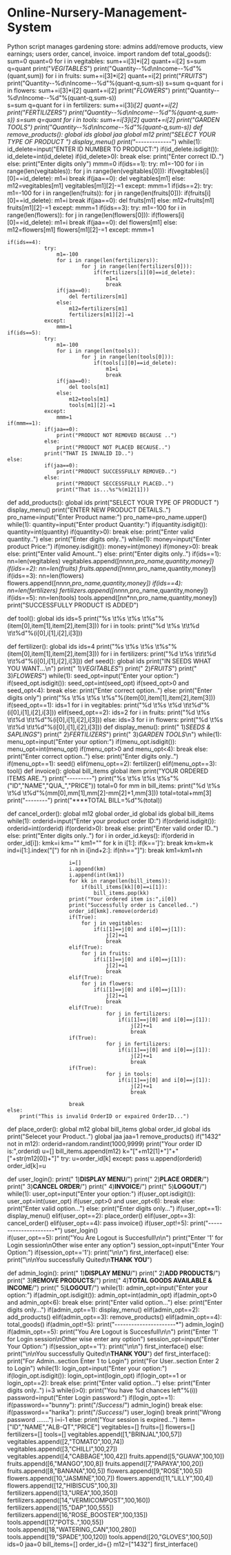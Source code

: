 # Online-Nursery-Management-System
Python script manages gardening store: admins add/remove products, view earnings; users order, cancel, invoice. 
import random
def total_goods():
	sum=0
	quant=0
	for i in vegitables:
		sum+=i[3]*i[2]
		quant+=i[2]
	s=sum
	q=quant
	print("*VEGITABLES*")
	print("Quantity--%d\nIncome--%d"%(quant,sum))
	for i in fruits:
		sum+=i[3]*i[2]
		quant+=i[2]
	print("*FRUITS*")
	print("Quantity--%d\nIncome--%d"%(quant-q,sum-s))
	s=sum
	q=quant
	for i in flowers:
		sum+=i[3]*i[2]
		quant+=i[2]
	print("*FLOWERS*")
	print("Quantity--%d\nIncome--%d"%(quant-q,sum-s))	
	s=sum
	q=quant
	for i in fertilizers:
			sum+=i[3]*i[2]
			quant+=i[2]
	print("*FERTILIZERS*")
	print("Quantity--%d\nIncome--%d"%(quant-q,sum-s))
	s=sum
	q=quant
	for i in tools:
			sum+=i[3]*i[2]
			quant+=i[2]
	print("*GARDEN TOOLS*")
	print("Quantity--%d\nIncome--%d"%(quant-q,sum-s))
def remove_products():
	global ids
	global jaa
	global m12
	print("SELECT YOUR TYPE OF PRODUCT ")
	display_menu()
	print("----------*--*-")
	while(1):
		id_delete=input("ENTER ID NUMBER TO  PRODUCT:")
		if(id_delete.isdigit()):
			id_delete=int(id_delete)
			if(id_delete>0):
				break
			else:
				print("Enter correct ID..")
		else:
			print("Enter digits only")
	mmm=0
	if(ids==1):
			try:
				m1=-100
				for i in range(len(vegitables)):
					for j in range(len(vegitables[0])):
							if(vegitables[i][0]==id_delete):
								m1=i
								break
				if(jaa==0):
					del vegitables[m1]
				else:
					m12=vegitables[m1]
					vegitables[m1][2]-=1
			except:
				mmm=1
	if(ids==2):
				try:
					m1=-100
					for i in range(len(fruits)):
							for j in range(len(fruits[0])):
								if(fruits[i][0]==id_delete):
									m1=i
									break
					if(jaa==0):
						del fruits[m1]
					else:
						m12=fruits[m1]
						fruits[m1][2]-=1
				except:
					mmm=1
	if(ids==3):
				try:
					m1=-100
					for i in range(len(flowers)):
							for j in range(len(flowers[0])):
								if(flowers[i][0]==id_delete):
									m1=i
									break
					if(jaa==0):
						del flowers[m1]
					else:
						m12=flowers[m1]
						flowers[m1][2]-=1
				except:
					mmm=1
					
	if(ids==4):
				try:
					m1=-100
					for i in range(len(fertilizers)):
							for j in range(len(fertilizers[0])):
								if(fertilizers[i][0]==id_delete):
									m1=i
									break
					if(jaa==0):
						del fertilizers[m1]
					else:
						m12=fertilizers[m1]
						fertilizers[m1][2]-=1
				except:
					mmm=1
	if(ids==5):
				try:
					m1=-100
					for i in range(len(tools)):
							for j in range(len(tools[0])):
								if(tools[i][0]==id_delete):
									m1=i
									break
					if(jaa==0):
						del tools[m1]
					else:
						m12=tools[m1]
						tools[m1][2]-=1
				except:
					mmm=1
	if(mmm==1):
				if(jaa==0):
					print("PRODUCT NOT REMOVED BECAUSE ..")
				else:
					print("PRODUCT NOT PLACED BECAUSE..")
				print("THAT IS INVALID ID..")
	else:
				if(jaa==0):
					print("PRODUCT SUCCESSFULLY REMOVED..")
				else:
					print("PRODUCT SECCESSFULLY PLACED..")
					print("That is...%s"%(m12[1]))
				
			
	
def add_products():
	global ids
	print("SELECT YOUR TYPE OF PRODUCT ")
	display_menu()
	print("ENTER NEW PRODUCT DETAILS..")
	pro_name=input("Enter Product name:")
	pro_name=pro_name.upper()
	while(1):
		quantity=input("Enter product Quantity:")
		if(quantity.isdigit()):
			quantity=int(quantity)
			if(quantity>0):
				break
			else:
				print("Enter valid quantity..")
		else:
			print("Enter digits only..")
	while(1):
		money=input("Enter product Price:")
		if(money.isdigit()):
			money=int(money)
			if(money>0):
				break
			else:
				print("Enter valid Amount..")
		else:
			print("Enter digits only..")
	if(ids==1):
		nn=len(vegitables)
		vegitables.append([nn*nn,pro_name,quantity,money])
	if(ids==2):
		nn=len(fruits)
		fruits.append([nn*nn,pro_name,quantity,money])
	if(ids==3):
		nn=len(flowers)
		flowers.append([nn*nn,pro_name,quantity,money])
	if(ids==4):
		nn=len(fertilizers)
		fertilizers.append([nn*nn,pro_name,quantity,money])
	if(ids==5):
		nn=len(tools)
		tools.append([nn*nn,pro_name,quantity,money])
	print("SUCCESSFULLY PRODUCT IS ADDED")
	
	
	
def tool():
	global ids
	ids=5
	print("%s   \t%s               \t%s  \t%s"%(item[0],item[1],item[2],item[3]))
	for i in tools:
			print("%d    \t%s   \t\t%d  \t\t%d"%(i[0],i[1],i[2],i[3]))
	
def fertilizer():
	global ids
	ids=4
	print("%s   \t%s               \t%s  \t%s"%(item[0],item[1],item[2],item[3]))
	for i in fertilizers:
			print("%d    \t%s   \t\t\t%d  \t\t%d"%(i[0],i[1],i[2],i[3]))
def seed():
	global ids
	print("IN SEEDS WHAT YOU WANT...\n")
	print("  1)*VEGITABLES*")
	print("  2)*FRUITS*")
	print("  3)*FLOWERS*")
	while(1):
		seed_opt=input("Enter your option:")
		if(seed_opt.isdigit()):
			seed_opt=int(seed_opt)
			if(seed_opt>0 and seed_opt<4):
				break
			else:
				print("Enter correct option..")
		else:
			print("Enter digits only")
	print("%s   \t%s               \t%s  \t%s"%(item[0],item[1],item[2],item[3]))
	if(seed_opt==1):
		ids=1
		for i in vegitables:
			print("%d    \t%s          \t%d  \t\t%d"%(i[0],i[1],i[2],i[3]))
	elif(seed_opt==2):
		ids=2
		for i in fruits:
			print("%d    \t%s     \t\t%d  \t\t%d"%(i[0],i[1],i[2],i[3]))
	else:
		ids=3
		for i in flowers:
			print("%d    \t%s     \t\t%d  \t\t%d"%(i[0],i[1],i[2],i[3]))
def display_menu():
	print("  1)*SEEDS & SAPLINGS*")
	print("  2)*FERTILIZERS*")
	print("  3)*GARDEN TOOLS*\n")
	while(1):
		menu_opt=input("Enter your option:")
		if(menu_opt.isdigit()):
			menu_opt=int(menu_opt)
			if(menu_opt>0 and menu_opt<4):
				break
			else:
				print("Enter correct option..")
		else:
			print("Enter digits only..")
	if(menu_opt==1):
		seed()
	elif(menu_opt==2):
		fertilizer()
	elif(menu_opt==3):
		tool()
def invoice():
	global bill_items
	global item
	print("YOUR ORDERED ITEMS ARE..")
	print("---------")
	print("%s \t%s          \t%s \t%s"%("ID","NAME","QUA_","PRICE"))
	total=0
	for mm in bill_items:
		print("%d \t%s          \t%d \t%d"%(mm[0],mm[1],mm[2]-mm[2]+1,mm[3]))
		total=total+mm[3]
	print("------*--*")
	print("****TOTAL BILL=%d"%(total))
	
		
def cancel_order():
	global m12
	global order_id
	global ids
	global bill_items
	while(1):
		orderid=input("Enter your product order ID:")
		if(orderid.isdigit()):
			orderid=int(orderid)
			if(orderid>0):
				break
			else:
				print("Enter valid order ID..")
		else:
			print("Enter digits only..")
	for i in order_id.keys():
					if(orderid in order_id[i]):
						kmk=i
						km=""
						km1=""
						for k in i[1:]:
							if(k==']'):
								break
							km=km+k
						ind=i[1:].index("[")
						for nh in i[ind+2:]:
										if(nh=="]"):
											break
										km1=km1+nh
					
								
						i=[]
						i.append(km)
						i.append(int(km1))
						for kk in range(len(bill_items)):
							if(bill_items[kk][0]==i[1]):
								bill_items.pop(kk)
						print("Your ordered item is:",i[0])
						print("Successfully order is Cancelled..")
						order_id[kmk].remove(orderid)
						if(True):
							for j in vegitables:
								if(i[1]==j[0] and i[0]==j[1]):
									j[2]+=1
									break
						elif(True):
							for j in fruits:
								if(i[1]==j[0] and i[0]==j[1]):
									j[2]+=1
									break
						elif(True):
							for j in flowers:
								if(i[1]==j[0] and i[0]==j[1]):
									j[2]+=1
									break
						elif(True):
									for j in fertilizers:
										if(i[1]==j[0] and i[0]==j[1]):
											j[2]+=1
											break
						if(True):
									for j in fertilizers:
										if(i[1]==j[0] and i[0]==j[1]):
											j[2]+=1
											break
						if(True):
									for j in tools:
										if(i[1]==j[0] and i[0]==j[1]):
											j[2]+=1
											break
									
						break
	else:
		print("This is invalid OrderID or expaired OrderID...")
		
def place_order():
	global m12
	global bill_items
	global order_id
	global ids
	print("Selecet your Product..")
	global jaa
	jaa=1
	remove_products()
	if("1432" not in m12):
		orderid=random.randint(1000,9999)
		print("Your order ID is:",orderid)
		u=[]
		bill_items.append(m12)
		k="["+m12[1]+"]"+"["+str(m12[0])+"]"
		try:
			u=order_id[k]
		except:
			pass
		u.append(orderid)
		order_id[k]=u
		
		
	
def user_login():
	print("   1)**DISPLAY MENU**/")
	print("   2)**PLACE ORDER**/")
	print("   3)**CANCEL ORDER**/")
	print("   4)**INVOICE**/")
	print("   5)**LOGOUT**/")
	while(1):
		user_opt=input("Enter your option:")
		if(user_opt.isdigit()):
			user_opt=int(user_opt)
			if(user_opt>0 and user_opt<6):
				break
			else:
				print("Enter valid option...")
		else:
			print("Enter digits only...")
	if(user_opt==1):
		display_menu()
	elif(user_opt==2):
		place_order()
	elif(user_opt==3):
		cancel_order()
	elif(user_opt==4):
		pass
		invoice()
	if(user_opt!=5):
		print("----------------------*")
		user_login()	
	if(user_opt==5):
		print("You Are Logout is Succesfull\n\n")
		print("Enter '1'  for Login session\nOther wise enter any option")
		session_opt=input("Enter Your Option:")
		if(session_opt=='1'):
			print("\n\n")
			first_interface()
		else:
			print("\n\nYou successfully Quited\n**THANK YOU**")
			
def admin_login():
	print("   1)**DISPLAY MENU**/")
	print("   2)**ADD PRODUCTS**/")
	print("   3)**REMOVE PRODUCTS**/")
	print("   4)**TOTAL GOODS AVAILABLE & INCOME**/")
	print("   5)**LOGOUT**/")
	while(1):
		admin_opt=input("Enter your option:")
		if(admin_opt.isdigit()):
			admin_opt=int(admin_opt)
			if(admin_opt>0 and admin_opt<6):
				break
			else:
				print("Enter valid option...")
		else:
			print("Enter digits only...")
	if(admin_opt==1):
		display_menu()
	elif(admin_opt==2):
		add_products()
	elif(admin_opt==3):
		remove_products()
	elif(admin_opt==4):
		total_goods()
	if(admin_opt!=5):
		print("----------------------*")
		admin_login()	
	if(admin_opt==5):
		print("You Are Logout is Succesfull\n\n")
		print("Enter '1'  for Login session\nOther wise enter any option")
		session_opt=input("Enter Your Option:")
		if(session_opt=='1'):
			print("\n\n")
			first_interface()
		else:
			print("\n\nYou successfully Quited\n**THANK YOU**")
def first_interface():
	print("For Admin..section Enter 1 to Login")
	print("For User..section Enter 2 to Login")
	while(1):
		login_opt=input("Enter your option:")
		if(login_opt.isdigit()):
			login_opt=int(login_opt)
			if(login_opt==1 or login_opt==2):
				break
			else:
				print("Enter valid option...")
		else:
			print("Enter digits only..")
	i=3
	while(i>0):
		print("You have %d chances left"%(i))
		password=input("Enter Login password:")
		if(login_opt==1):
			if(password=="bunny"):
				print("/*Success*/")
				admin_login()
				break
		else:
			if(password=="harika"):
				print("/*Success*/")
				user_login()
				break
		print("Wrong password .......")
		i=i-1
	else:
		print("Your session is expired...")
item=["ID","NAME","ALB-QT","PRICE"]
vegitables=[]
fruits=[]
flowers=[]
fertilizers=[]
tools=[]
vegitables.append([1,"BRINJAL",100,57])
vegitables.append([2,"TOMATO",100,74])
vegitables.append([3,"CHILLI",100,27])
vegitables.append([4,"CABBAGE",100,42])
fruits.append([5,"GUAVA",100,10])
fruits.append([6,"MANGO",100,8])
fruits.append([7,"PAPAYA",100,20])
fruits.append([8,"BANANA",100,5])
flowers.append([9,"ROSE",100,5])
flowers.append([10,"JASMINE",100,7])
flowers.append([11,"LILLY",100,4])
flowers.append([12,"HIBISCUS",100,3])
fertilizers.append([13,"UREA",100,350])
fertilizers.append([14,"VERMICOMPOST",100,160])
fertilizers.append([15,"DAP",100,555])
fertilizers.append([16,"ROSE_BOOSTER",100,135])
tools.append([17,"POTS..",100,55])
tools.append([18,"WATERING_CAN",100,280])
tools.append([19,"SPADE",100,120])
tools.append([20,"GLOVES",100,50])
ids=0
jaa=0
bill_items=[]
order_id={}
m12=["1432"]
first_interface()
